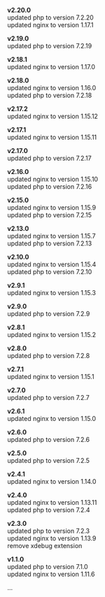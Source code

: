 **v2.20.0**    
updated php to version 7.2.20   
updated nginx to version 1.17.1 

**v2.19.0**    
updated php to version 7.2.19   

**v2.18.1**    
updated nginx to version 1.17.0   

**v2.18.0**    
updated nginx to version 1.16.0   
updated php to version 7.2.18   

**v2.17.2**    
updated nginx to version 1.15.12   

**v2.17.1**    
updated nginx to version 1.15.11   

**v2.17.0**    
updated php to version 7.2.17  

**v2.16.0**   
updated nginx to version 1.15.10      
updated php to version 7.2.16  

**v2.15.0**   
updated nginx to version 1.15.9   
updated php to version 7.2.15   

**v2.13.0**   
updated nginx to version 1.15.7   
updated php to version 7.2.13   

**v2.10.0**   
updated nginx to version 1.15.4   
updated php to version 7.2.10   

**v2.9.1**   
updated nginx to version 1.15.3   

**v2.9.0**   
updated php to version 7.2.9 

**v2.8.1**   
updated nginx to version 1.15.2

**v2.8.0**   
updated php to version 7.2.8 

**v2.7.1**   
updated nginx to version 1.15.1 

**v2.7.0**   
updated php to version 7.2.7  

**v2.6.1**   
updated nginx to version 1.15.0 

**v2.6.0**   
updated php to version 7.2.6    

**v2.5.0**   
updated php to version 7.2.5   
   
**v2.4.1**   
updated nginx to version 1.14.0 

**v2.4.0**   
updated nginx to version 1.13.11    
updated php to version 7.2.4    

**v2.3.0**  
updated php to version 7.2.3   
updated nginx to version 1.13.9    
remove xdebug extension    

**v1.1.0**  
updated php to version 7.1.0   
updated nginx to version 1.11.6   
   
...

